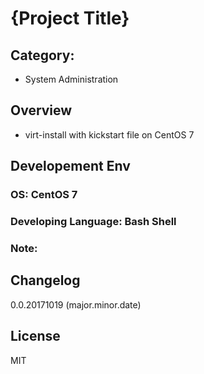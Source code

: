 {Project Title}
===

## Category:
- System Administration

## Overview
- virt-install with kickstart file on CentOS 7

## Developement Env
### OS: CentOS 7
### Developing Language: Bash Shell

### Note:

## Changelog
0.0.20171019
(major.minor.date)

## License
MIT
